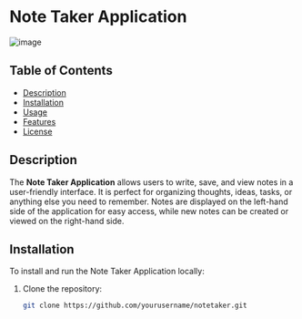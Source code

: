 # Note Taker Application

![image](https://github.com/user-attachments/assets/d47d1bb4-1e35-4a5f-91e5-937d67d06306)



## Table of Contents
- [Description](#description)
- [Installation](#installation)
- [Usage](#usage)
- [Features](#features)
- [License](#license)

## Description
The **Note Taker Application** allows users to write, save, and view notes in a user-friendly interface. It is perfect for organizing thoughts, ideas, tasks, or anything else you need to remember. Notes are displayed on the left-hand side of the application for easy access, while new notes can be created or viewed on the right-hand side.

## Installation

To install and run the Note Taker Application locally:

1. Clone the repository:
   ```bash
   git clone https://github.com/yourusername/notetaker.git
